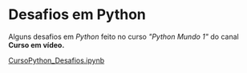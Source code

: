 # Desafios em Python
Alguns desafios em *Python* feito no curso *"Python Mundo 1"* do canal **Curso em vídeo.**

[CursoPython_Desafios.ipynb](https://github.com/andrericardossj/desafios_python/blob/main/CursoPython_Desafios.ipynb)
